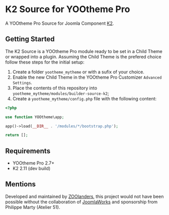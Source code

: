 # K2 Source for YOOtheme Pro

A YOOtheme Pro Source for Joomla Component [K2](https://github.com/getk2/k2).

## Getting Started

The K2 Source is a YOOtheme Pro module ready to be set in a Child Theme or wrapped into a plugin. Assuming the Child Theme is the prefered choice follow these steps for the initial setup:

1. Create a folder `yootheme_mytheme` or with a sufix of your choice.
1. Enable the new Child Theme in the YOOtheme Pro Customizer `Advanced Settings`.
1. Place the contents of this repository into `yootheme_mytheme/modules/builder-source-k2`;
1. Create a `yootheme_mytheme/config.php` file with the following content:

```php
<?php

use function YOOtheme\app;

app()->load(__DIR__ . '/modules/*/bootstrap.php');

return [];
```

## Requirements

- YOOtheme Pro 2.7+
- K2 2.11 (dev build)

## Mentions

Developed and maintained by [ZOOlanders](www.zoolanders.com), this project would not have been possible without the collaboration of [JoomlaWorks](www.joomlaworks.net) and sponsorship from Philippe Marty (Atelier 51). 
